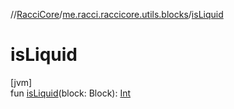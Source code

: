 //[RacciCore](../../index.md)/[me.racci.raccicore.utils.blocks](index.md)/[isLiquid](is-liquid.md)

# isLiquid

[jvm]\
fun [isLiquid](is-liquid.md)(block: Block): [Int](https://kotlinlang.org/api/latest/jvm/stdlib/kotlin/-int/index.html)
